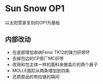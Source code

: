 Sun Snow OP1
=============
以太阳雪家复刻的OP1为基础

内部改动
--------
* 在底部增加收纳Fenix TK12的弹力织带环
* 去掉包边的CP原厂MC织带
* 改用和包主体一样的面料来做盖片的两个鼻子
* MOLLE插扣从两条增加到四条
* 还原原品的带拉链的隔间